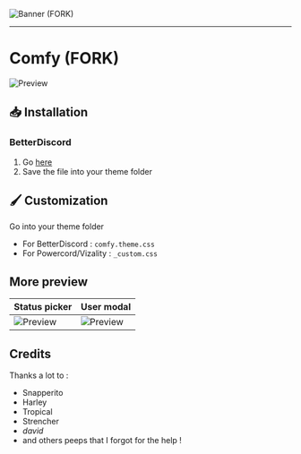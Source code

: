 ![Banner](https://nyri4.github.io/Comfy/assets/banner.png) (FORK)

---

# Comfy (FORK)

![Preview](https://nyri4.github.io/Comfy/assets/preview.png)

## 📥 Installation

### BetterDiscord

1. Go [here](https://nobodyno-boop.github.io/Comfy/betterdiscord/comfy-theme.css)
2. Save the file into your theme folder

## 🖌️ Customization

Go into your theme folder

- For BetterDiscord : `comfy.theme.css`
- For Powercord/Vizality : `_custom.css`

## More preview

| Status picker                                                      | User modal                                                 |
| ------------------------------------------------------------------ | ---------------------------------------------------------- |
| ![Preview](https://nyri4.github.io/Comfy/assets/status_picker.png) | ![Preview](https://nyri4.github.io/Comfy/assets/modal.png) |

## Credits

Thanks a lot to :

- Snapperito
- Harley
- Tropical
- Strencher
- _david_
- and others peeps that I forgot for the help !
